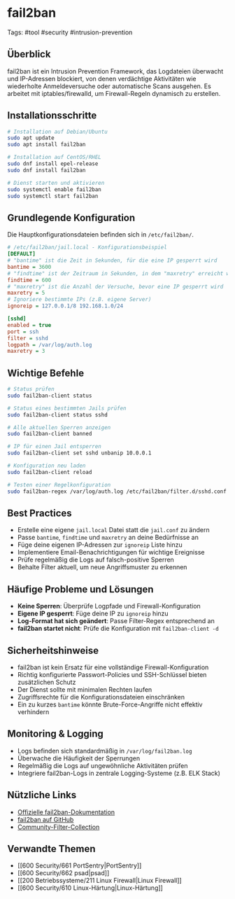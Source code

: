 # fail2ban

Tags: #tool #security #intrusion-prevention

## Überblick
fail2ban ist ein Intrusion Prevention Framework, das Logdateien überwacht und IP-Adressen blockiert, von denen verdächtige Aktivitäten wie wiederholte Anmeldeversuche oder automatische Scans ausgehen. Es arbeitet mit iptables/firewalld, um Firewall-Regeln dynamisch zu erstellen.

## Installationsschritte
```bash
# Installation auf Debian/Ubuntu
sudo apt update
sudo apt install fail2ban

# Installation auf CentOS/RHEL
sudo dnf install epel-release
sudo dnf install fail2ban

# Dienst starten und aktivieren
sudo systemctl enable fail2ban
sudo systemctl start fail2ban
```

## Grundlegende Konfiguration
Die Hauptkonfigurationsdateien befinden sich in `/etc/fail2ban/`.

```ini
# /etc/fail2ban/jail.local - Konfigurationsbeispiel
[DEFAULT]
# "bantime" ist die Zeit in Sekunden, für die eine IP gesperrt wird
bantime = 3600
# "findtime" ist der Zeitraum in Sekunden, in dem "maxretry" erreicht werden muss, um gesperrt zu werden
findtime = 600
# "maxretry" ist die Anzahl der Versuche, bevor eine IP gesperrt wird
maxretry = 5
# Ignoriere bestimmte IPs (z.B. eigene Server)
ignoreip = 127.0.0.1/8 192.168.1.0/24

[sshd]
enabled = true
port = ssh
filter = sshd
logpath = /var/log/auth.log
maxretry = 3
```

## Wichtige Befehle
```bash
# Status prüfen
sudo fail2ban-client status

# Status eines bestimmten Jails prüfen
sudo fail2ban-client status sshd

# Alle aktuellen Sperren anzeigen
sudo fail2ban-client banned

# IP für einen Jail entsperren
sudo fail2ban-client set sshd unbanip 10.0.0.1

# Konfiguration neu laden
sudo fail2ban-client reload

# Testen einer Regelkonfiguration
sudo fail2ban-regex /var/log/auth.log /etc/fail2ban/filter.d/sshd.conf
```

## Best Practices
- Erstelle eine eigene `jail.local` Datei statt die `jail.conf` zu ändern
- Passe `bantime`, `findtime` und `maxretry` an deine Bedürfnisse an
- Füge deine eigenen IP-Adressen zur `ignoreip` Liste hinzu
- Implementiere Email-Benachrichtigungen für wichtige Ereignisse
- Prüfe regelmäßig die Logs auf falsch-positive Sperren
- Behalte Filter aktuell, um neue Angriffsmuster zu erkennen

## Häufige Probleme und Lösungen
- **Keine Sperren**: Überprüfe Logpfade und Firewall-Konfiguration
- **Eigene IP gesperrt**: Füge deine IP zu `ignoreip` hinzu
- **Log-Format hat sich geändert**: Passe Filter-Regex entsprechend an
- **fail2ban startet nicht**: Prüfe die Konfiguration mit `fail2ban-client -d`

## Sicherheitshinweise
- fail2ban ist kein Ersatz für eine vollständige Firewall-Konfiguration
- Richtig konfigurierte Passwort-Policies und SSH-Schlüssel bieten zusätzlichen Schutz
- Der Dienst sollte mit minimalen Rechten laufen
- Zugriffsrechte für die Konfigurationsdateien einschränken
- Ein zu kurzes `bantime` könnte Brute-Force-Angriffe nicht effektiv verhindern

## Monitoring & Logging
- Logs befinden sich standardmäßig in `/var/log/fail2ban.log`
- Überwache die Häufigkeit der Sperrungen
- Regelmäßig die Logs auf ungewöhnliche Aktivitäten prüfen
- Integriere fail2ban-Logs in zentrale Logging-Systeme (z.B. ELK Stack)

## Nützliche Links
- [Offizielle fail2ban-Dokumentation](https://www.fail2ban.org/wiki/index.php/Main_Page)
- [fail2ban auf GitHub](https://github.com/fail2ban/fail2ban)
- [Community-Filter-Collection](https://github.com/mitchellkrogza/Fail2Ban-Blacklist-JAIL-for-Repeat-Offenders-with-Perma-Extended-Banning)

## Verwandte Themen
- [[600 Security/661 PortSentry|PortSentry]]
- [[600 Security/662 psad|psad]]
- [[200 Betriebssysteme/211 Linux Firewall|Linux Firewall]]
- [[600 Security/610 Linux-Härtung|Linux-Härtung]] 